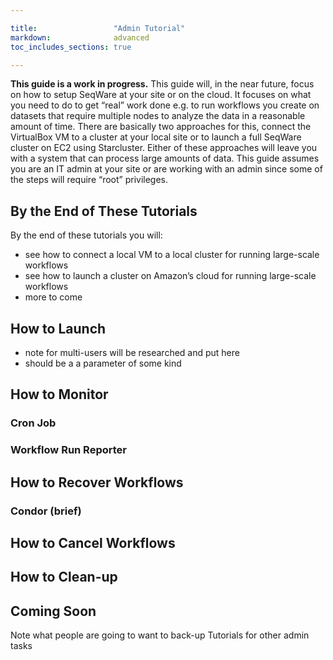 ```yaml
---

title:                 "Admin Tutorial"
markdown:              advanced
toc_includes_sections: true

---
```


**This guide is a work in progress.**
This guide will, in the near future, focus on how to setup SeqWare at your site or on the cloud.
It focuses on what you need to do to get “real” work done e.g. to run workflows you create on
datasets that require multiple nodes to analyze the data in a reasonable amount of time.
There are basically two approaches for this, connect the VirtualBox VM to a cluster at your
local site or to launch a full SeqWare cluster on EC2 using Starcluster. Either of these
approaches will leave you with a system that can process large amounts of data. This guide
assumes you are an IT admin at your site or are working with an admin since some of the
steps will require “root” privileges.

## By the End of These Tutorials

By the end of these tutorials you will:

* see how to connect a local VM to a local cluster for running large-scale workflows
* see how to launch a cluster on Amazon’s cloud for running large-scale workflows
* more to come

## How to Launch
* note for multi-users will be researched and put here
* should be a a parameter of some kind

## How to Monitor

### Cron Job
### Workflow Run Reporter

## How to Recover Workflows
### Condor (brief)


## How to Cancel Workflows

## How to Clean-up


## Coming Soon

Note what people are going to want to back-up
Tutorials for other admin tasks


